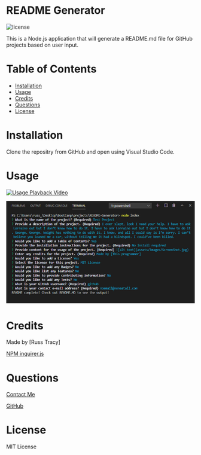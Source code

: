 # README Generator
    
![license](https://img.shields.io/badge/License-MIT-blue)

This is a Node.js application that will generate a README.md file for GitHub projects based on user input.

# Table of Contents
    
* [Installation](#installation)
* [Usage](#usage)
* [Credits](#credits)
* [Questions](#questions)
* [License](#license)





# Installation

Clone the repositry from GitHub and open using Visual Studio Code.

# Usage 
[![Usage Playback Video](./assets/images/READMEGeneratorVideo.gif)](https://drive.google.com/file/d/1j18A_9xovOOlFYh0r8wUVN9w4HjO5-vb/view)

![alt text](./assets/images/ScreenShot.jpg)

# Credits

Made by [Russ Tracy]

[NPM inquirer.js](https://www.npmjs.com/package/inquirer)

# Questions

[Contact Me](russ_tracy@comcast.net)

[GitHub](https://github.com/russtracy)

# License
    
MIT License
    




